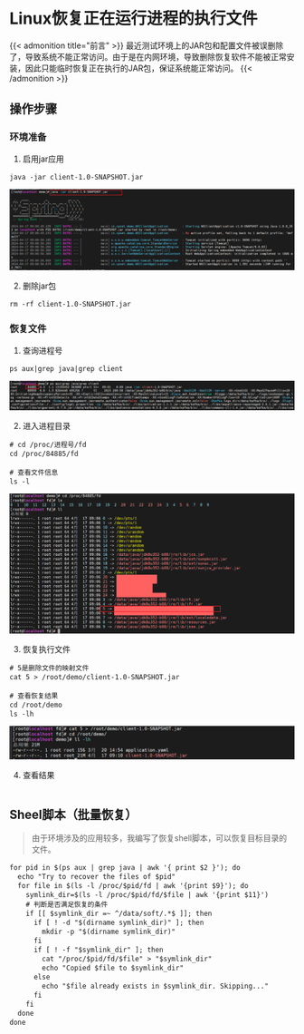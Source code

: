 # Linux恢复正在运行进程的执行文件


{{< admonition title="前言" >}}
最近测试环境上的JAR包和配置文件被误删除了，导致系统不能正常访问。由于是在内网环境，导致删除恢复软件不能被正常安装，因此只能临时恢复正在执行的JAR包，保证系统能正常访问。
{{< /admonition >}}

## 操作步骤

### 环境准备

1. 启用jar应用

```shell
java -jar client-1.0-SNAPSHOT.jar
```

![](./start-application.png '启用应用程序')

2. 删除jar包

```shell
rm -rf client-1.0-SNAPSHOT.jar
```

### 恢复文件

1. 查询进程号

```shell
ps aux|grep java|grep client
```

![](./query-pid.png "查询进程号")

2. 进入进程目录

```shell
# cd /proc/进程号/fd
cd /proc/84885/fd

# 查看文件信息
ls -l
```

![](./ls-process-dir.png "ls -l")

3. 恢复执行文件

```shell
# 5是删除文件的映射文件
cat 5 > /root/demo/client-1.0-SNAPSHOT.jar

# 查看恢复结果
cd /root/demo
ls -lh
```

![](./query-recovery-result.png "恢复结果")

4. 查看结果

```shell
```

## Sheel脚本（批量恢复）

> 由于环境涉及的应用较多，我编写了恢复shell脚本，可以恢复目标目录的文件。

```shell
for pid in $(ps aux | grep java | awk '{ print $2 }'); do
  echo "Try to recover the files of $pid"
  for file in $(ls -l /proc/$pid/fd | awk '{print $9}'); do
    symlink_dir=$(ls -l /proc/$pid/fd/$file | awk '{print $11}')
    # 判断是否满足恢复的条件
    if [[ $symlink_dir =~ ^/data/soft/.*$ ]]; then
      if [ ! -d "$(dirname symlink_dir)" ]; then
        mkdir -p "$(dirname symlink_dir)"
      fi
      if [ ! -f "$symlink_dir" ]; then
        cat "/proc/$pid/fd/$file" > "$symlink_dir"
        echo "Copied $file to $symlink_dir"
      else
        echo "$file already exists in $symlink_dir. Skipping..."
      fi
    fi
  done
done
```


